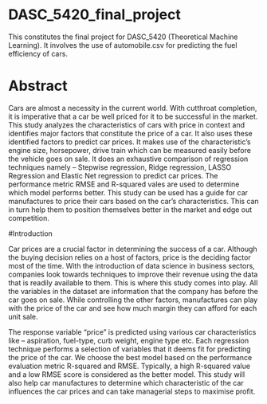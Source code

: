 # DASC_5420_final_project
This constitutes the final project for DASC_5420 (Theoretical Machine Learning). It involves the use of automobile.csv for predicting the fuel efficiency of cars.

# Abstract

Cars are almost a necessity in the current world. With cutthroat completion, it is imperative that a car be well priced for it to be successful in the market. This study analyzes the characteristics of cars with price in context and identifies major factors that constitute the price of a car. It also uses these identified factors to predict car prices. It makes use of the characteristic’s engine size, horsepower, drive train which can be measured easily before the vehicle goes on sale. It does an exhaustive comparison of regression techniques namely – Stepwise regression, Ridge regression, LASSO Regression and Elastic Net regression to predict car prices. The performance metric RMSE and R-squared vales are used to determine which model performs better. This study can be used has a guide for car manufactures to price their cars based on the car’s characteristics. This can in turn help them to position themselves better in the market and edge out competition.

#Introduction

Car prices are a crucial factor in determining the success of a car. Although the buying decision relies on a host of factors, price is the deciding factor most of the time. With the introduction of data science in business sectors, companies look towards techniques to improve their revenue using the data that is readily available to them. This is where this study comes into play. All the variables in the dataset are information that the company has before the car goes on sale. While controlling the other factors, manufactures can play with the price of the car and see how much margin they can afford for each unit sale.

The response variable “price” is predicted using various car characteristics like – aspiration, fuel-type, curb weight, engine type etc. Each regression technique performs a selection of variables that it deems fit for predicting the price of the car. We choose the best model based on the performance evaluation metric R-squared and RMSE. Typically, a high R-squared value and a low RMSE score is considered as the better model. This study will also help car manufactures to determine which characteristic of the car influences the car prices and can take managerial steps to maximise profit.
